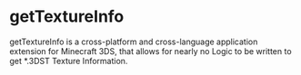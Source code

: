 # getTextureInfo
getTextureInfo is a cross-platform and cross-language application extension for Minecraft 3DS, that allows for nearly no Logic to be written to get *.3DST Texture Information.
